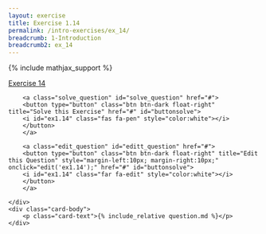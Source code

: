 ```yaml
---
layout: exercise
title: Exercise 1.14
permalink: /intro-exercises/ex_14/
breadcrumb: 1-Introduction
breadcrumb2: ex_14
---
```


{% include mathjax_support %}




<div class="card">
    <div class="card-header p-2">
        <a href='#' class="p-2">Exercise 14</a>

        <a class="solve_question" id="solve_question" href="#">
        <button type="button" class="btn btn-dark float-right" title="Solve this Exercise" href="#" id="buttonsolve">
        <i id="ex1.14" class="fas fa-pen" style="color:white"></i>
        </button>
        </a>

        <a class="edit_question" id="editt_question" href="#">
        <button type="button" class="btn btn-dark float-right" title="Edit this Question" style="margin-left:10px; margin-right:10px;" onclick="edit('ex1.14');" href="#" id="buttonsolve">
        <i id="ex1.14" class="far fa-edit" style="color:white"></i>
        </button>
        </a>

    </div>
    <div class="card-body">
        <p class="card-text">{% include_relative question.md %}</p>
    </div>
</div>

<br>
